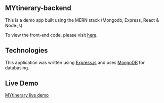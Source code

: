 ## MYtinerary-backend

This is a demo app built using the MERN stack (Mongodb, Express, React & Node.js). 

To view the front-end code, please visit [here](https://github.com/mjbryan10/MYtinerary).

## Technologies

This application was written using [Express.js](https://expressjs.com/) and uses [MongoDB](https://www.mongodb.com/) for databasing. 

## Live Demo
[MYtinerary live demo](https://mjbryan10.github.io/MYtinerary/#/)
